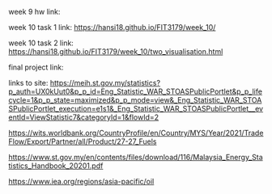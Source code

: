 week 9 hw link:


week 10 task 1 link: https://hansi18.github.io/FIT3179/week_10/

week 10 task 2 link: https://hansi18.github.io/FIT3179/week_10/two_visualisation.html


final project link:


links to site:
https://meih.st.gov.my/statistics?p_auth=UX0kUut0&p_p_id=Eng_Statistic_WAR_STOASPublicPortlet&p_p_lifecycle=1&p_p_state=maximized&p_p_mode=view&_Eng_Statistic_WAR_STOASPublicPortlet_execution=e1s1&_Eng_Statistic_WAR_STOASPublicPortlet__eventId=ViewStatistic7&categoryId=1&flowId=2

https://wits.worldbank.org/CountryProfile/en/Country/MYS/Year/2021/TradeFlow/Export/Partner/all/Product/27-27_Fuels

https://www.st.gov.my/en/contents/files/download/116/Malaysia_Energy_Statistics_Handbook_20201.pdf

https://www.iea.org/regions/asia-pacific/oil
